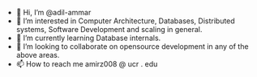- 👋 Hi, I’m @adil-ammar
- 👀 I’m interested in Computer Architecture, Databases, Distributed systems, Software Development and scaling in general.
- 🌱 I’m currently learning Database internals.
- 💞️ I’m looking to collaborate on opensource development in any of the above areas.
- 📫 How to reach me amirz008 @ ucr . edu

<!---
adil-ammar/adil-ammar is a ✨ special ✨ repository because its `README.md` (this file) appears on your GitHub profile.
You can click the Preview link to take a look at your changes.
--->
